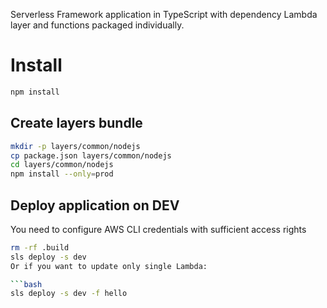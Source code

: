 

Serverless Framework application in TypeScript with dependency Lambda layer and functions packaged individually.

# Install

```bash
npm install
```

## Create layers bundle

```bash
mkdir -p layers/common/nodejs
cp package.json layers/common/nodejs
cd layers/common/nodejs
npm install --only=prod
```
## Deploy application on DEV

You need to configure AWS CLI credentials with sufficient access rights

```bash
rm -rf .build
sls deploy -s dev
Or if you want to update only single Lambda:

```bash
sls deploy -s dev -f hello
```
